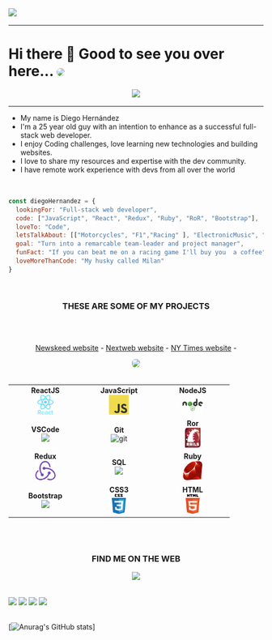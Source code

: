 <img src="https://user-images.githubusercontent.com/70416006/106317253-aa99ea80-6233-11eb-94ed-8fd6910d8760.png" width="1000">

<hr>

<h1> Hi there 👋 Good to see you over here... <img src="https://media.giphy.com/media/Vbtc9VG51NtzT1Qnv1/giphy.gif" width="150" style="border-radius: 50%;"></h1>

<p align='center'><img src='https://visitor-badge.laobi.icu/badge?page_id=Diegodsha'></p>

<hr>

<ul>
  <li>My name is Diego Hernández </li>
  <li>I'm a 25 year old guy with an intention to enhance as a successful full-stack web developer.</li>
  <li>I enjoy Coding challenges, love learning new technologies and building websites.</li>
  <li>I love to share my resources and expertise with the dev community.</li>
  <li>I have remote work experience with devs from all over the world</li>
</ul>

  <br>
  
```javascript
const diegoHernandez = {
  lookingFor: "Full-stack web developer",
  code: ["JavaScript", "React", "Redux", "Ruby", "RoR", "Bootstrap"],
  loveTo: "Code",
  letsTalkAbout: [["Motorcycles", "F1","Racing" ], "ElectronicMusic", "DeliciousFood"],
  goal: "Turn into a remarcable team-leader and project manager",
  funFact: "If you can beat me on a racing game I'll buy you  a coffee",
  loveMoreThanCode: "My husky called Milan"
}
```
<br>

<h3 align="center">
     THESE ARE SOME OF MY PROJECTS
      
</h3>
<br>
<br>
<p align="center">
      <a href="https://diegodsha.github.io/Newsweek-Bootstrap/">Newskeed website</a> -
      <a href="https://diegodsha.github.io/HTML-CSS-Project-2-Responsive-Design/">Nextweb website</a> -
      <a href="https://memelopez.github.io/microV-project1/">NY Times website</a> -
     
</p>

<div align="center">
     <img src="https://media.giphy.com/media/11ISwbgCxEzMyY/giphy.gif" width="180" style="border-radius: 6px">
      
</div>
<br>


<table align="center">
<tbody>
 <tr>
<td align="center" width="20%">
<span><b><center>ReactJS</center></b></span> 
<img src="https://raw.githubusercontent.com/devicons/devicon/master/icons/react/react-original-wordmark.svg" alt="react" width="40" height="40"/>
</td>

<td align="center" width="20%">
<span><b><center>JavaScript</center></b></span> 
  <img src="https://raw.githubusercontent.com/devicons/devicon/master/icons/javascript/javascript-original.svg" alt="javascript" width="40" height="40"/>
</td>

<td align="center" width="20%">
<span><b><center>NodeJS</center></b></span> 
<img src="https://raw.githubusercontent.com/devicons/devicon/master/icons/nodejs/nodejs-original-wordmark.svg" alt="nodejs" width="40" height="40"/>
</td>
</tr>

<tr>
<td align="center" width="20%">
<span><b><center>VSCode</center></b></span> 
<img height=65px src="https://upload.wikimedia.org/wikipedia/commons/thumb/9/9a/Visual_Studio_Code_1.35_icon.svg/1024px-Visual_Studio_Code_1.35_icon.svg.png"> 
</td>

<td align="center" width="20%">
<span><b><center>Git</center></b></span> 
  <img src="https://www.vectorlogo.zone/logos/git-scm/git-scm-icon.svg" alt="git" width="40" height="40"/>
</td>

<td align="center" width="20%">
<span><b><center>Ror</center></b></span> 
  <img src="https://raw.githubusercontent.com/devicons/devicon/master/icons/rails/rails-original-wordmark.svg" alt="rails" width="40" height="40"/>
</td>
</tr>

<tr>
<td align="center" width="20%">
<span><b><center>Redux</center></b></span> 
  <img src="https://raw.githubusercontent.com/devicons/devicon/master/icons/redux/redux-original.svg" alt="redux" width="40" height="40"/>
</td>

<td align="center" width="20%">
<span><b><center>SQL</center></b></span> 
<img height=65px src="https://img.icons8.com/ios-filled/2x/sql.png"> 
</td>

<td align="center" width="20%">
<span><b><center>Ruby</center></b></span> 
  <img src="https://raw.githubusercontent.com/devicons/devicon/master/icons/ruby/ruby-original.svg" alt="ruby" width="40" height="40"/>
</td>
</tr>

<tr>
<td align="center" width="20%">
<span><b><center>Bootstrap</center></b></span> 
  <img src="https://img.shields.io/badge/bootstrap%20-%23563D7C.svg?&style=for-the-badge&logo=bootstrap&logoColor=white">
</td>

<td align="center" width="20%">
<span><b><center>CSS3</center></b></span> 
  <img src="https://raw.githubusercontent.com/devicons/devicon/master/icons/css3/css3-original-wordmark.svg" alt="css3" width="40" height="40"/> 
</td>

<td align="center" width="20%">
<span><b><center>HTML</center></b></span> 
  <img src="https://raw.githubusercontent.com/devicons/devicon/master/icons/html5/html5-original-wordmark.svg" alt="html5" width="40" height="40"/>
</td>
</tr>

</tbody>
</table>



<br>
<br>


<h3 align="center">FIND ME ON THE WEB</h3>

<p align="center"><img src="https://i.imgur.com/A6bWGFl.gif"/></p>
<br>
  

<p align="center" style="display: inline;">
      <a href="https://github.com/Diegodsha?tab=followers"><img src="https://img.shields.io/github/followers/Diegodsha?label=Follow%20me&style=social"></a>
      <a href="https://twitter.com/diegohdezchimo"><img src="https://img.shields.io/twitter/follow/diegohdezchimo?style=social"></a>
      <a href="https://www.linkedin.com/in/diegoshdezaguilar/"><img src="https://img.shields.io/badge/LinkedIn-Contact%20Me-blue"></a>
      <a href="mailto:murillo_comino@hotmail.com"><img src="https://img.shields.io/badge/-Outlook-0078D4?style=flat&logo=Microsoft-Outlook&logoColor=white"></a>

</p>



<br>
<br>

[![Anurag's GitHub stats](https://github-readme-stats.vercel.app/api?username=Diegodsha&count_private=true&show_icons=true&theme=dark)]
<!-- more icons
<p align="center" style="display: inline;">
      <a href="#"><img src="https://img.shields.io/badge/html5%20-%23E34F26.svg?&style=for-the-badge&logo=html5&logoColor=white"></a>
      <a href="#"><img src="https://img.shields.io/badge/css3%20-%231572B6.svg?&style=for-the-badge&logo=css3&logoColor=white"></a>
      <a href="#"><img src="https://img.shields.io/badge/bootstrap%20-%23563D7C.svg?&style=for-the-badge&logo=bootstrap&logoColor=white"></a>
      <a href="#"><img src="https://img.shields.io/badge/ruby-%23CC342D.svg?&style=for-the-badge&logo=ruby&logoColor=white"></a>
      <a href="#"><img src="https://img.shields.io/badge/rails%20-%23CC0000.svg?&style=for-the-badge&logo=ruby-on-rails&logoColor=white"></a>
      <a href="#"><img src="https://img.shields.io/badge/react%20-%2320232a.svg?&style=for-the-badge&logo=react&logoColor=%2361DAFB"></a>
      <a href="#"><img src="https://img.shields.io/badge/redux%20-%23593d88.svg?&style=for-the-badge&logo=redux&logoColor=white"></a>
</p>
-->
